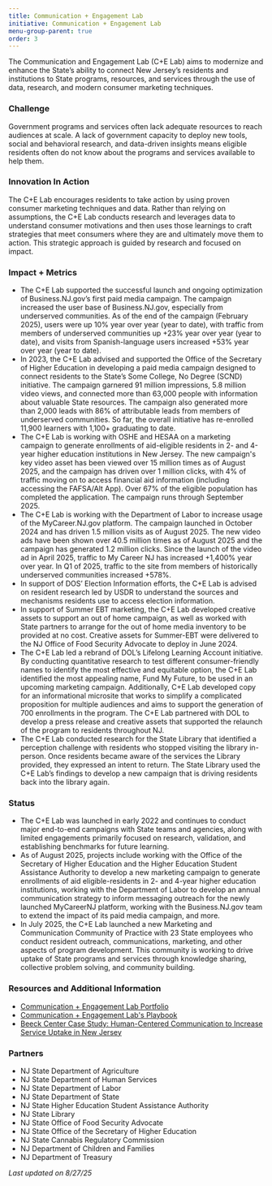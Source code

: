 ```yaml
---
title: Communication + Engagement Lab
initiative: Communication + Engagement Lab
menu-group-parent: true
order: 3
---
```


The Communication and Engagement Lab (C+E Lab) aims to modernize and enhance the State’s ability to connect New Jersey’s residents and institutions to State programs, resources, and services through the use of data, research, and modern consumer marketing techniques.

### Challenge

Government programs and services often lack adequate resources to reach audiences at scale. A lack of government capacity to deploy new tools, social and behavioral research, and data-driven insights means eligible residents often do not know about the programs and services available to help them.

### Innovation In Action

The C+E Lab encourages residents to take action by using proven consumer marketing techniques and data. Rather than relying on assumptions, the C+E Lab conducts research and leverages data to understand consumer motivations and then uses those learnings to craft strategies that meet consumers where they are and ultimately move them to action. This strategic approach is guided by research and focused on impact.

### Impact \+ Metrics

* The C+E Lab supported the successful launch and ongoing optimization of Business.NJ.gov’s first paid media campaign. The campaign increased the user base of Business.NJ.gov, especially from underserved communities. As of the end of the campaign (February 2025), users were up 10% year over year (year to date), with traffic from members of underserved communities up \+23% year over year (year to date), and visits from Spanish-language users increased \+53% year over year (year to date).   
* In 2023, the C+E Lab advised and supported the Office of the Secretary of Higher Education in developing a paid media campaign designed to connect residents to the State’s Some College, No Degree (SCND) initiative. The campaign garnered 91 million impressions, 5.8 million video views, and connected more than 63,000 people with information about valuable State resources. The campaign also generated more than 2,000 leads with 86% of attributable leads from members of underserved communities.  So far, the overall initiative has re-enrolled 11,900 learners with 1,100+ graduating to date.  
* The C+E Lab is working with OSHE and HESAA on a marketing campaign to generate enrollments of aid-eligible residents in 2- and 4-year higher education institutions in New Jersey. The new campaign's key video asset has been viewed over 15 million  times as of August 2025, and the campaign has driven over 1 million clicks, with 4% of traffic moving on to access financial aid information (including accessing the FAFSA/Alt App). Over 67% of the eligible population has completed the application. The campaign runs through September 2025\.  
* The C+E Lab is working with the Department of Labor to increase usage of the MyCareer.NJ.gov platform. The campaign launched in October 2024 and has driven 1.5 million visits as of August 2025\. The new video ads have been shown over 40.5 million times as of August 2025 and the campaign has generated 1.2 million clicks. Since the launch of the video ad in April 2025, traffic to My Career NJ has increased \+1,400% year over year. In Q1 of 2025, traffic to the site from members of historically underserved communities increased \+578%.   
* In support of DOS’ Election Information efforts, the C+E Lab is advised on resident research led by USDR to understand the sources and mechanisms residents use to access election information.  
* In support of Summer EBT marketing, the C+E Lab developed creative assets to support an out of home campaign, as well as worked with State partners to arrange for the out of home media inventory to be provided at no cost. Creative assets for Summer-EBT were delivered to the NJ Office of Food Security Advocate to deploy in June 2024\.    
* The C+E Lab led a rebrand of DOL’s Lifelong Learning Account initiative. By conducting quantitative research to test different consumer-friendly names to identify the most effective and equitable option, the C+E Lab identified the most appealing name, Fund My Future, to be used in an upcoming marketing campaign. Additionally, C+E Lab developed copy for an informational microsite that works to simplify a complicated proposition for multiple audiences and aims to support the generation of 700 enrollments in the program. The C+E Lab partnered with DOL to develop a press release and creative assets that supported the relaunch of the program to residents throughout NJ.  
* The C+E Lab conducted research for the State Library that identified a perception challenge with residents who stopped visiting the library in-person. Once residents became aware of the services the Library provided, they expressed an intent to return. The State Library used the C+E Lab’s findings to develop a new campaign that is driving residents back into the library again.

### Status

* The C+E Lab was launched in early 2022 and continues to conduct major end-to-end campaigns with State teams and agencies, along with limited engagements primarily focused on research, validation, and establishing benchmarks for future learning.   
* As of August 2025, projects include working with the Office of the Secretary of Higher Education and the Higher Education Student Assistance Authority to develop a new marketing campaign to generate enrollments of aid eligible-residents in 2- and 4-year higher education institutions, working with the Department of Labor to develop an annual communication strategy to inform messaging outreach for the newly launched MyCareerNJ platform, working with the Business.NJ.gov team to extend the impact of its paid media campaign, and more.   
* In July 2025, the C+E Lab launched a new Marketing and Communication Community of Practice with 23 State employees who conduct resident outreach, communications, marketing, and other aspects of program development. This community is working to drive uptake of State programs and services through knowledge sharing, collective problem solving, and community building. 

### Resources and Additional Information

- [Communication + Engagement Lab Portfolio](/cel/portfolio)
- [Communication + Engagement Lab's Playbook](/cel/playbook)
- [Beeck Center Case Study: Human-Centered Communication to Increase Service Uptake in New Jersey](https://beeckcenter.georgetown.edu/wp-content/uploads/2024/09/DSN-Spotlight_NJ-CE_v3.pdf)

### Partners

- NJ State Department of Agriculture
- NJ State Department of Human Services
- NJ State Department of Labor
- NJ State Department of State
- NJ State Higher Education Student Assistance Authority
- NJ State Library
- NJ State Office of Food Security Advocate
- NJ State Office of the Secretary of Higher Education
- NJ State Cannabis Regulatory Commission
- NJ Department of Children and Families
- NJ Department of Treasury

_Last updated on 8/27/25_
